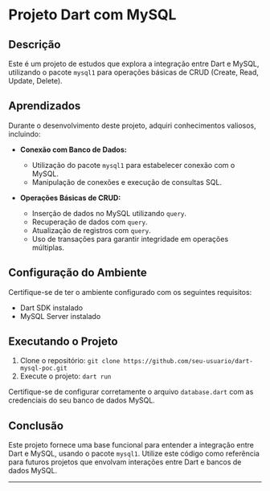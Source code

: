 # Projeto Dart com MySQL

## Descrição

Este é um projeto de estudos que explora a integração entre Dart e MySQL, utilizando o pacote `mysql1` para operações básicas de CRUD (Create, Read, Update, Delete).

## Aprendizados

Durante o desenvolvimento deste projeto, adquiri conhecimentos valiosos, incluindo:

- **Conexão com Banco de Dados:**
  - Utilização do pacote `mysql1` para estabelecer conexão com o MySQL.
  - Manipulação de conexões e execução de consultas SQL.

- **Operações Básicas de CRUD:**
  - Inserção de dados no MySQL utilizando `query`.
  - Recuperação de dados com `query`.
  - Atualização de registros com `query`.
  - Uso de transações para garantir integridade em operações múltiplas.

## Configuração do Ambiente

Certifique-se de ter o ambiente configurado com os seguintes requisitos:

- Dart SDK instalado
- MySQL Server instalado

## Executando o Projeto

1. Clone o repositório: `git clone https://github.com/seu-usuario/dart-mysql-poc.git`
2. Execute o projeto: `dart run`

Certifique-se de configurar corretamente o arquivo `database.dart` com as credenciais do seu banco de dados MySQL.

## Conclusão

Este projeto fornece uma base funcional para entender a integração entre Dart e MySQL, usando o pacote `mysql1`. Utilize este código como referência para futuros projetos que envolvam interações entre Dart e bancos de dados MySQL.

---
